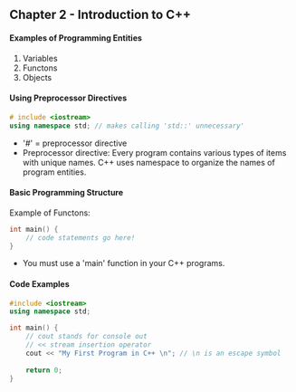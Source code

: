 ## Chapter 2 - Introduction to C++ 
#### Examples of Programming Entities
1. Variables
2. Functons 
3. Objects

#### Using Preprocessor Directives
```cpp
# include <iostream> 
using namespace std; // makes calling 'std::' unnecessary' 
```
+ '#' = preprocessor directive 
+ Preprocessor directive: Every program contains various types of items with unique names. C++ uses namespace to organize the names of program entities.

#### Basic Programming Structure

Example of Functons:
```cpp  
int main() {
    // code statements go here! 
}
```

+ You must use a 'main' function in your C++ programs.


#### Code Examples 

```cpp 
#include <iostream>
using namespace std; 

int main() {
    // cout stands for console out
    // << stream insertion operator 
    cout << "My First Program in C++ \n"; // \n is an escape symbol 
    
    return 0; 
}
```

